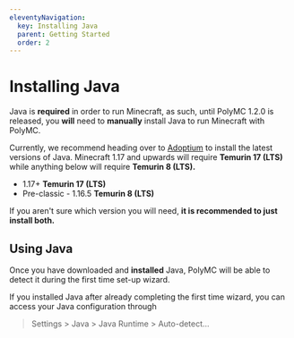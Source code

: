 ```yaml
---
eleventyNavigation:
  key: Installing Java
  parent: Getting Started
  order: 2
---
```


# Installing Java

Java is **required** in order to run Minecraft, as such, until PolyMC 1.2.0 is released, you **will** need to **manually** install Java to run Minecraft with PolyMC.

Currently, we recommend heading over to [Adoptium](https://adoptium.net/) to install the latest versions of Java. Minecraft 1.17 and upwards will require **Temurin 17 (LTS)** while anything below will require **Temurin 8 (LTS).**

* 1.17+ **Temurin 17 (LTS)**
* Pre-classic - 1.16.5 **Temurin 8 (LTS)**

If you aren't sure which version you will need, **it is recommended to just install both.**

## Using Java
Once you have downloaded and **installed** Java, PolyMC will be able to detect it during the first time set-up wizard. 

If you installed Java after already completing the first time wizard, you can access your Java configuration through 
> Settings > Java > Java Runtime > Auto-detect...
